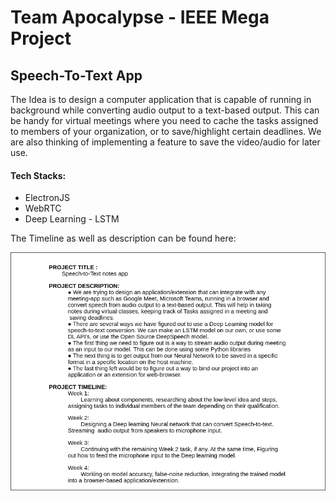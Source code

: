 # Team Apocalypse - IEEE Mega Project
## Speech-To-Text App
The Idea is to design a computer application that is capable of running in background while converting audio output to a text-based output. This can be handy for virtual meetings where you need to cache the tasks assigned to members of your organization, or to save/highlight certain deadlines. We are also thinking of implementing a feature to save the video/audio for later use.

#### Tech Stacks:
- ElectronJS
- WebRTC
- Deep Learning - LSTM

The Timeline as well as description can be found here: 
<!-- blank line -->
<a href="https://docs.google.com/document/d/e/2PACX-1vT8Jwb-iPuf1YkDyxVNYOAmkzhi0xBpSMXFhNXVCOMz38xVizGUslfYuSLZLuGqKq-y0hSASAlwQvAY/pub?embedded=true">
  <img src="src/frame.png">
</a>
<!-- blank line -->
